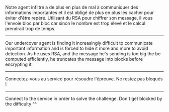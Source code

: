 Notre agent infiltré a de plus en plus de mal à communiquer des informations importantes et il est obligé de plus en plus les cacher pour éviter d'être repéré. Utilisant du RSA pour chiffrer son message, il vous l'envoie bloc par bloc car sinon le nombre est trop élevé et le calcul prendrait trop de temps.

--------------------------------

Our undercover agent is finding it increasingly difficult to communicate important information and is forced to hide it more and more to avoid detection. As he uses RSA, and the message he's sending is too big the be computed efficiently, he truncates the message into blocks before encrypting it.

--------------------------------
Connectez-vous au service pour résoudre l'épreuve. Ne restez pas bloqués !

--------------------------------

Connect to the service in order to solve the challenge. Don't get blocked by the difficulty ^^
